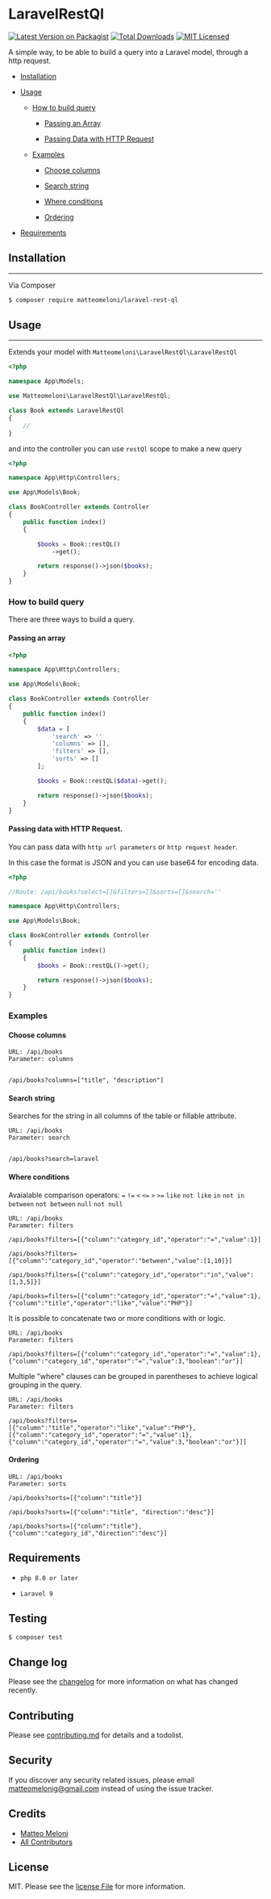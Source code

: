 # LaravelRestQl

[![Latest Version on Packagist][ico-version]][link-packagist]
[![Total Downloads][ico-downloads]][link-downloads]
[![MIT Licensed](https://img.shields.io/badge/license-MIT-brightgreen.svg?style=flat-square)](LICENSE)

A simple way, to be able to build a query into a Laravel model, through a http request.

- [Installation](#installation)

- [Usage](#usage)
  
  - [How to build query](#how-to-build-query)
    
    - [Passing an Array](#passing-an-array)
    
    - [Passing Data with HTTP Request](#passing-data-with-http-request)
  
  - [Examples](#examples)
    
    - [Choose columns](#choose-columns)
    
    - [Search string](#search-string)
    
    - [Where conditions](#where-conditions)
    
    - [Ordering](#ordering)

- [Requirements](#requirements)

## Installation

---

Via Composer

```bash
$ composer require matteomeloni/laravel-rest-ql
```

## Usage

---

Extends your model with `Matteomeloni\LaravelRestQl\LaravelRestQl`

```php
<?php

namespace App\Models;

use Matteomeloni\LaravelRestQl\LaravelRestQl;

class Book extends LaravelRestQl
{
    //
}
```

and into the controller you can use `restQl` scope to make a new query

```php
<?php

namespace App\Http\Controllers;

use App\Models\Book;

class BookController extends Controller
{
    public function index()
    {

        $books = Book::restQL()
            ->get();

        return response()->json($books);
    }
}
```

### How to build query

There are three ways to build a query.

#### Passing an array

```php
<?php

namespace App\Http\Controllers;

use App\Models\Book;

class BookController extends Controller
{
    public function index()
    {
        $data = [
            'search' => ''
            'columns' => [],
            'filters' => [],
            'sorts' => []
        ];

        $books = Book::restQL($data)->get();

        return response()->json($books);
    }
}
```

#### Passing data with HTTP Request.

You can pass data with `http url parameters` or `http request header`.

In this case the format is JSON and you can use base64 for encoding data.

```php
<?php

//Route: /api/books?select=[]&filters=[]&sorts=[]&search=''

namespace App\Http\Controllers;

use App\Models\Book;

class BookController extends Controller
{
    public function index()
    {
        $books = Book::restQL()->get();

        return response()->json($books);
    }
}
```

### Examples

#### Choose columns

```
URL: /api/books
Parameter: columns


/api/books?columns=["title", "description"]
```

#### Search string

Searches for the string in all columns of the table or fillable attribute.

```
URL: /api/books
Parameter: search


/api/books?search=laravel
```

#### Where conditions

Avaialable comparison operators: `=` `!=` `<` `<=` `>` `>=` `like` `not like` `in` `not in` `between` `not between` `null` `not null`

```
URL: /api/books
Parameter: filters

/api/books?filters=[{"column":"category_id","operator":"=","value":1}]

/api/books?filters=[{"column":"category_id","operator":"between","value":[1,10]}]

/api/books?filters=[{"column":"category_id","operator":"in","value":[1,3,5]}]

/api/books=filters=[{"column":"category_id","operator":"=","value":1},{"column":"title","operator":"like","value":"PHP"}]
```

It is possible to concatenate two or more conditions with or logic.

```
URL: /api/books
Parameter: filters

/api/books?filters=[{"column":"category_id","operator":"=","value":1},{"column":"category_id","operator":"=","value":3,"boolean":"or"}]
```

Multiple "where" clauses can be grouped in parentheses to achieve logical grouping in the query.

```
URL: /api/books
Parameter: filters

/api/books?filters=[{"column":"title","operator":"like","value":"PHP"},[{"column":"category_id","operator":"=","value":1},{"column":"category_id","operator":"=","value":3,"boolean":"or"}]]
```

#### Ordering

```
URL: /api/books
Parameter: sorts

/api/books?sorts=[{"column":"title"}]

/api/books?sorts=[{"column":"title", "direction":"desc"}]

/api/books?sorts=[{"column":"title"},{"column":"category_id","direction":"desc"}]
```

## Requirements

- `php 8.0 or later`

- `Laravel 9`

## Testing

```bash
$ composer test
```

## Change log

Please see the [changelog][link-changelog] for more information on what has changed recently.

## Contributing

Please see [contributing.md][link-contributors] for details and a todolist.

## Security

If you discover any security related issues, please email matteomelonig@gmail.com instead of using the issue tracker.

## Credits

- [Matteo Meloni][link-author]
- [All Contributors][link-contributors]

## License

MIT. Please see the [license File][link-license] for more information.

[ico-version]: https://img.shields.io/packagist/v/matteomeloni/laravel-rest-ql.svg?style=flat-square
[ico-downloads]: https://img.shields.io/packagist/dt/matteomeloni/laravel-rest-ql.svg?style=flat-square
[link-packagist]: https://packagist.org/packages/matteomeloni/laravel-rest-ql
[link-downloads]: https://packagist.org/packages/matteomeloni/laravel-rest-ql
[link-author]: https://github.com/matteomeloni
[link-contributors]: CONTRIBUTING.md
[link-changelog]: CHANGELOG.md
[link-license]: LICENSE.md
